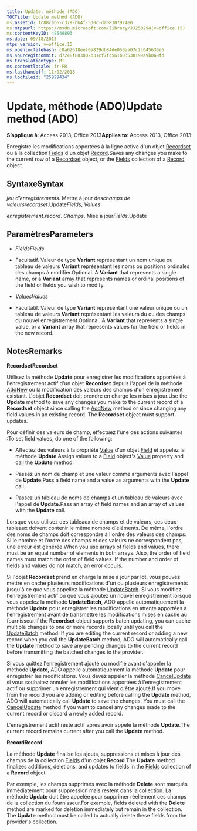 ```yaml
---
title: Update, méthode (ADO)
TOCTitle: Update method (ADO)
ms:assetid: fc88cab6-c379-bb4f-530c-da08107924e0
ms:mtpsurl: https://msdn.microsoft.com/library/JJ250294(v=office.15)
ms:contentKeyID: 48548893
ms.date: 09/18/2015
mtps_version: v=office.15
ms.openlocfilehash: c0a62618eef0a829db84de050aa07c2c645636e5
ms.sourcegitcommit: d7248f803002b31cf7fc561b03530199a9b0a8fd
ms.translationtype: MT
ms.contentlocale: fr-FR
ms.lasthandoff: 11/02/2018
ms.locfileid: "25929434"
---
```

# <a name="update-method-ado"></a><span data-ttu-id="3955e-102">Update, méthode (ADO)</span><span class="sxs-lookup"><span data-stu-id="3955e-102">Update method (ADO)</span></span>


<span data-ttu-id="3955e-103">**S’applique à**: Access 2013, Office 2013</span><span class="sxs-lookup"><span data-stu-id="3955e-103">**Applies to**: Access 2013, Office 2013</span></span>

<span data-ttu-id="3955e-104">Enregistre les modifications apportées à la ligne active d'un objet [Recordset](recordset-object-ado.md) ou à la collection [Fields](fields-collection-ado.md) d'un objet [Record](record-object-ado.md).</span><span class="sxs-lookup"><span data-stu-id="3955e-104">Saves any changes you make to the current row of a [Recordset](recordset-object-ado.md) object, or the [Fields](fields-collection-ado.md) collection of a [Record](record-object-ado.md) object.</span></span>

## <a name="syntax"></a><span data-ttu-id="3955e-105">Syntaxe</span><span class="sxs-lookup"><span data-stu-id="3955e-105">Syntax</span></span>

<span data-ttu-id="3955e-106">*jeu d’enregistrements*. Mettre à jour des*champs de* *valeurs*</span><span class="sxs-lookup"><span data-stu-id="3955e-106">*recordset*.Update*Fields*, *Values*</span></span>

<span data-ttu-id="3955e-107">*enregistrement*.</span><span class="sxs-lookup"><span data-stu-id="3955e-107">*record*.</span></span> <span data-ttu-id="3955e-108">*Champs*. Mise à jour</span><span class="sxs-lookup"><span data-stu-id="3955e-108">*Fields*.Update</span></span>

## <a name="parameters"></a><span data-ttu-id="3955e-109">Paramètres</span><span class="sxs-lookup"><span data-stu-id="3955e-109">Parameters</span></span>

  - <span data-ttu-id="3955e-110">*Fields*</span><span class="sxs-lookup"><span data-stu-id="3955e-110">*Fields*</span></span>

  - <span data-ttu-id="3955e-p102">Facultatif. Valeur de type **Variant** représentant un nom unique ou tableau de valeurs **Variant** représentant les noms ou positions ordinales des champs à modifier.</span><span class="sxs-lookup"><span data-stu-id="3955e-p102">Optional. A **Variant** that represents a single name, or a **Variant** array that represents names or ordinal positions of the field or fields you wish to modify.</span></span>

  - <span data-ttu-id="3955e-113">*Values*</span><span class="sxs-lookup"><span data-stu-id="3955e-113">*Values*</span></span>

  - <span data-ttu-id="3955e-p103">Facultatif. Valeur de type **Variant** représentant une valeur unique ou un tableau de valeurs **Variant** représentant les valeurs du ou des champs du nouvel enregistrement.</span><span class="sxs-lookup"><span data-stu-id="3955e-p103">Optional. A **Variant** that represents a single value, or a **Variant** array that represents values for the field or fields in the new record.</span></span>

## <a name="remarks"></a><span data-ttu-id="3955e-116">Notes</span><span class="sxs-lookup"><span data-stu-id="3955e-116">Remarks</span></span>

<span data-ttu-id="3955e-117">**Recordset**</span><span class="sxs-lookup"><span data-stu-id="3955e-117">**Recordset**</span></span>

<span data-ttu-id="3955e-p104">Utilisez la méthode **Update** pour enregistrer les modifications apportées à l'enregistrement actif d'un objet **Recordset** depuis l'appel de la méthode [AddNew](addnew-method-ado.md) ou la modification des valeurs des champs d'un enregistrement existant. L'objet **Recordset** doit prendre en charge les mises à jour.</span><span class="sxs-lookup"><span data-stu-id="3955e-p104">Use the **Update** method to save any changes you make to the current record of a **Recordset** object since calling the [AddNew](addnew-method-ado.md) method or since changing any field values in an existing record. The **Recordset** object must support updates.</span></span>

<span data-ttu-id="3955e-120">Pour définir des valeurs de champ, effectuez l'une des actions suivantes :</span><span class="sxs-lookup"><span data-stu-id="3955e-120">To set field values, do one of the following:</span></span>

  - <span data-ttu-id="3955e-121">Affectez des valeurs à la propriété [Value](field-object-ado.md) d'un objet [Field](value-property-ado.md) et appelez la méthode **Update**.</span><span class="sxs-lookup"><span data-stu-id="3955e-121">Assign values to a [Field](field-object-ado.md) object's [Value](value-property-ado.md) property and call the **Update** method.</span></span>

  - <span data-ttu-id="3955e-122">Passez un nom de champ et une valeur comme arguments avec l'appel de **Update**.</span><span class="sxs-lookup"><span data-stu-id="3955e-122">Pass a field name and a value as arguments with the **Update** call.</span></span>

  - <span data-ttu-id="3955e-123">Passez un tableau de noms de champs et un tableau de valeurs avec l'appel de **Update**.</span><span class="sxs-lookup"><span data-stu-id="3955e-123">Pass an array of field names and an array of values with the **Update** call.</span></span>

<span data-ttu-id="3955e-p105">Lorsque vous utilisez des tableaux de champs et de valeurs, ces deux tableaux doivent contenir le même nombre d'éléments. De même, l'ordre des noms de champs doit correspondre à l'ordre des valeurs des champs. Si le nombre et l'ordre des champs et des valeurs ne correspondent pas, une erreur est générée.</span><span class="sxs-lookup"><span data-stu-id="3955e-p105">When you use arrays of fields and values, there must be an equal number of elements in both arrays. Also, the order of field names must match the order of field values. If the number and order of fields and values do not match, an error occurs.</span></span>

<span data-ttu-id="3955e-p106">Si l'objet **Recordset** prend en charge la mise à jour par lot, vous pouvez mettre en cache plusieurs modifications d'un ou plusieurs enregistrements jusqu'à ce que vous appeliez la méthode [UpdateBatch](updatebatch-method-ado.md). Si vous modifiez l'enregistrement actif ou que vous ajoutez un nouvel enregistrement lorsque vous appelez la méthode **UpdateBatch**, ADO appelle automatiquement la méthode **Update** pour enregistrer les modifications en attente apportées à l'enregistrement avant de transmettre les modifications mises en cache au fournisseur.</span><span class="sxs-lookup"><span data-stu-id="3955e-p106">If the **Recordset** object supports batch updating, you can cache multiple changes to one or more records locally until you call the [UpdateBatch](updatebatch-method-ado.md) method. If you are editing the current record or adding a new record when you call the **UpdateBatch** method, ADO will automatically call the **Update** method to save any pending changes to the current record before transmitting the batched changes to the provider.</span></span>

<span data-ttu-id="3955e-p107">Si vous quittez l'enregistrement ajouté ou modifié avant d'appeler la méthode **Update**, ADO appelle automatiquement la méthode **Update** pour enregistrer les modifications. Vous devez appeler la méthode [CancelUpdate](cancelupdate-method-ado.md) si vous souhaitez annuler les modifications apportées à l'enregistrement actif ou supprimer un enregistrement qui vient d'être ajouté.</span><span class="sxs-lookup"><span data-stu-id="3955e-p107">If you move from the record you are adding or editing before calling the **Update** method, ADO will automatically call **Update** to save the changes. You must call the [CancelUpdate](cancelupdate-method-ado.md) method if you want to cancel any changes made to the current record or discard a newly added record.</span></span>

<span data-ttu-id="3955e-131">L'enregistrement actif reste actif après avoir appelé la méthode **Update**.</span><span class="sxs-lookup"><span data-stu-id="3955e-131">The current record remains current after you call the **Update** method.</span></span>

<span data-ttu-id="3955e-132">**Record**</span><span class="sxs-lookup"><span data-stu-id="3955e-132">**Record**</span></span>

<span data-ttu-id="3955e-133">La méthode **Update** finalise les ajouts, suppressions et mises à jour des champs de la collection [Fields](fields-collection-ado.md) d'un objet **Record**.</span><span class="sxs-lookup"><span data-stu-id="3955e-133">The **Update** method finalizes additions, deletions, and updates to fields in the [Fields](fields-collection-ado.md) collection of a **Record** object.</span></span>

<span data-ttu-id="3955e-p108">Par exemple, les champs supprimés avec la méthode **Delete** sont marqués immédiatement pour suppression mais restent dans la collection. La méthode **Update** doit être appelée pour supprimer réellement ces champs de la collection du fournisseur.</span><span class="sxs-lookup"><span data-stu-id="3955e-p108">For example, fields deleted with the **Delete** method are marked for deletion immediately but remain in the collection. The **Update** method must be called to actually delete these fields from the provider's collection.</span></span>

